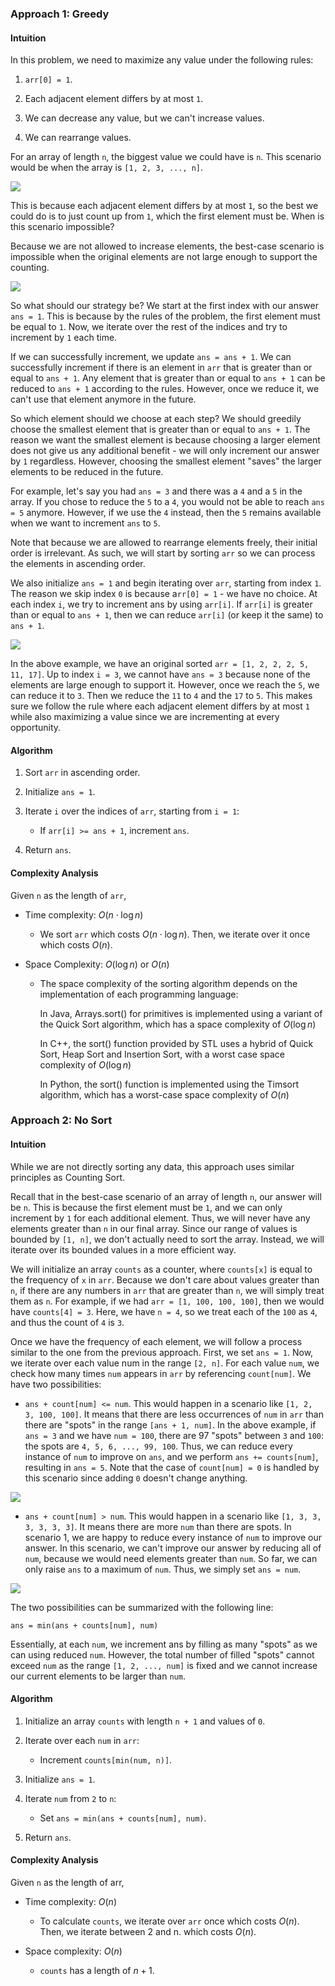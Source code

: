 ### Approach 1: Greedy

#### Intuition

In this problem, we need to maximize any value under the following rules:

1. `arr[0] = 1`.

2. Each adjacent element differs by at most `1`.

3. We can decrease any value, but we can't increase values.

4. We can rearrange values.

For an array of length `n`, the biggest value we could have is `n`. This scenario would be when the array is `[1, 2, 3, ..., n]`.

![](./assets/img/1.png)

This is because each adjacent element differs by at most `1`, so the best we could do is to just count up from `1`, which the first element must be. When is this scenario impossible?

Because we are not allowed to increase elements, the best-case scenario is impossible when the original elements are not large enough to support the counting.

![](./assets/img/2.png)

So what should our strategy be? We start at the first index with our answer `ans = 1`. This is because by the rules of the problem, the first element must be equal to `1`. Now, we iterate over the rest of the indices and try to increment by `1` each time.

If we can successfully increment, we update `ans = ans + 1`. We can successfully increment if there is an element in `arr` that is greater than or equal to `ans + 1`. Any element that is greater than or equal to `ans + 1` can be reduced to `ans + 1` according to the rules. However, once we reduce it, we can't use that element anymore in the future.

So which element should we choose at each step? We should greedily choose the smallest element that is greater than or equal to `ans + 1`. The reason we want the smallest element is because choosing a larger element does not give us any additional benefit - we will only increment our answer by `1` regardless. However, choosing the smallest element "saves" the larger elements to be reduced in the future.

For example, let's say you had `ans = 3` and there was a `4` and a `5` in the array. If you chose to reduce the `5` to a `4`, you would not be able to reach `ans = 5` anymore. However, if we use the `4` instead, then the `5` remains available when we want to increment `ans` to `5`.

Note that because we are allowed to rearrange elements freely, their initial order is irrelevant. As such, we will start by sorting `arr` so we can process the elements in ascending order.

We also initialize `ans = 1` and begin iterating over `arr`, starting from index `1`. The reason we skip index `0` is because a`rr[0] = 1` - we have no choice. At each index `i`, we try to increment ans by using `arr[i]`. If `arr[i]` is greater than or equal to `ans + 1`, then we can reduce `arr[i]` (or keep it the same) to `ans + 1`.

![](./assets/img/3.png)

In the above example, we have an original sorted `arr = [1, 2, 2, 2, 5, 11, 17]`. Up to index `i = 3`, we cannot have `ans = 3` because none of the elements are large enough to support it. However, once we reach the `5`, we can reduce it to `3`. Then we reduce the `11` to `4` and the `17` to `5`. This makes sure we follow the rule where each adjacent element differs by at most `1` while also maximizing a value since we are incrementing at every opportunity.

#### Algorithm

1. Sort `arr` in ascending order.

2. Initialize `ans = 1`.

3. Iterate `i` over the indices of `arr`, starting from `i = 1`:

    - If `arr[i] >= ans + 1`, increment `ans`.

4. Return `ans`.

#### Complexity Analysis

Given `n` as the length of `arr`,

-   Time complexity: $O(n \cdot \log{}n)$

    -   We sort `arr` which costs $O(n \cdot \log{}n)$. Then, we iterate over it once which costs $O(n)$.

-   Space Complexity: $O(\log n)$ or $O(n)$

    -   The space complexity of the sorting algorithm depends on the implementation of each programming language:

        In Java, Arrays.sort() for primitives is implemented using a variant of the Quick Sort algorithm, which has a space complexity of $O(\log n)$

        In C++, the sort() function provided by STL uses a hybrid of Quick Sort, Heap Sort and Insertion Sort, with a worst case space complexity of $O(\log n)$

        In Python, the sort() function is implemented using the Timsort algorithm, which has a worst-case space complexity of $O(n)$

### Approach 2: No Sort

#### Intuition

While we are not directly sorting any data, this approach uses similar principles as Counting Sort.

Recall that in the best-case scenario of an array of length `n`, our answer will be `n`. This is because the first element must be `1`, and we can only increment by `1` for each additional element. Thus, we will never have any elements greater than `n` in our final array. Since our range of values is bounded by `[1, n]`, we don't actually need to sort the array. Instead, we will iterate over its bounded values in a more efficient way.

We will initialize an array `counts` as a counter, where `counts[x]` is equal to the frequency of `x` in `arr`. Because we don't care about values greater than `n`, if there are any numbers in `arr` that are greater than `n`, we will simply treat them as `n`. For example, if we had `arr = [1, 100, 100, 100]`, then we would have `counts[4] = 3`. Here, we have `n = 4`, so we treat each of the `100` as `4`, and thus the count of `4` is `3`.

Once we have the frequency of each element, we will follow a process similar to the one from the previous approach. First, we set `ans = 1`. Now, we iterate over each value num in the range `[2, n]`. For each value `num`, we check how many times `num` appears in `arr` by referencing `count[num]`. We have two possibilities:

-   `ans + count[num] <= num`. This would happen in a scenario like `[1, 2, 3, 100, 100]`. It means that there are less occurrences of `num` in `arr` than there are "spots" in the range `[ans + 1, num]`. In the above example, if `ans = 3` and we have `num = 100`, there are 97 "spots" between `3` and `100`: the spots are `4, 5, 6, ..., 99, 100`. Thus, we can reduce every instance of `num` to improve on `ans`, and we perform `ans += counts[num]`, resulting in `ans = 5`. Note that the case of `count[num] = 0` is handled by this scenario since adding `0` doesn't change anything.

![](./assets/img/4.png)

-   `ans + count[num] > num`. This would happen in a scenario like `[1, 3, 3, 3, 3, 3, 3]`. It means there are more `num` than there are spots. In scenario 1, we are happy to reduce every instance of `num` to improve our answer. In this scenario, we can't improve our answer by reducing all of `num`, because we would need elements greater than `num`. So far, we can only raise `ans` to a maximum of `num`. Thus, we simply set `ans = num`.

![](./assets/img/5.png)

The two possibilities can be summarized with the following line:

`ans = min(ans + counts[num], num)`

Essentially, at each `num`, we increment ans by filling as many "spots" as we can using reduced `num`. However, the total number of filled "spots" cannot exceed `num` as the range `[1, 2, ..., num]` is fixed and we cannot increase our current elements to be larger than `num`.

#### Algorithm

1. Initialize an array `counts` with length `n + 1` and values of `0`.

2. Iterate over each `num` in `arr`:

    - Increment `counts[min(num, n)]`.

3. Initialize `ans = 1`.

4. Iterate `num` from `2` to `n`:

    - Set `ans = min(ans + counts[num], num)`.

5. Return `ans`.

#### Complexity Analysis

Given `n` as the length of arr,

-   Time complexity: $O(n)$

    -   To calculate `counts`, we iterate over `arr` once which costs $O(n)$. Then, we iterate between 2 and n. which costs $O(n)$.

-   Space complexity: $O(n)$

    -   `counts` has a length of $n + 1$.
